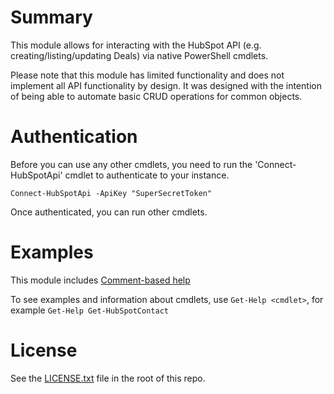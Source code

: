 # Summary

This module allows for interacting with the HubSpot API (e.g. creating/listing/updating Deals) via native PowerShell cmdlets.

Please note that this module has limited functionality and does not implement all API functionality by design. It was designed with the intention of being able to automate basic CRUD operations for common objects.

# Authentication

Before you can use any other cmdlets, you need to run the 'Connect-HubSpotApi' cmdlet to authenticate to your instance.

```
Connect-HubSpotApi -ApiKey "SuperSecretToken"
```

Once authenticated, you can run other cmdlets.

# Examples

This module includes [Comment-based help](https://learn.microsoft.com/en-us/powershell/module/microsoft.powershell.core/about/about_comment_based_help?view=powershell-7.5)

To see examples and information about cmdlets, use ```Get-Help <cmdlet>```, for example ```Get-Help Get-HubSpotContact```

# License

See the [LICENSE.txt](https://github.com/mister-dj/PowerShell/blob/main/LICENSE.txt) file in the root of this repo.